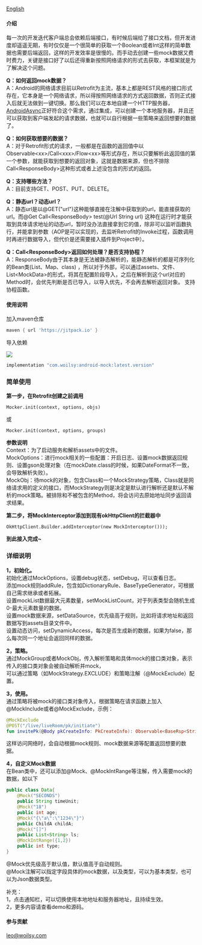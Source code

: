 
[English](https://github.com/woilsy/android-mock/blob/master/README_EN.md)

#### 介绍

每一次的开发迭代客户端总会依赖后端接口，有时候后端给了接口文档，但开发进度却遥遥无期，有时仅仅是一个很简单的获取一个Boolean或者Int这样的简单数据也需要后端返回，这样的开发效率是很慢的。而手动去创建一些mock数据又费时费力，关键是接口好了以后还得重新按照网络请求的形式去获取，本框架就是为了解决这个问题。

**Q：如何返回mock数据？**  
A：Android的网络请求目前以Retrofit为主流，基本上都是REST风格的接口形式存在，它本身是一个网络请求，所以得按照网络请求的方式返回数据，否则正式接入后就无法做到一键切换。那么我们可以在本地自建一个HTTP服务器，[AndroidAsync](https://github.com/koush/AndroidAsync)正好符合这个需求，通过集成，可以创建一个本地服务器，并且还可以获取到客户端发起的请求数据，也就可以自行根据一些策略来返回想要的数据了。

**Q：如何获取想要的数据？**  
A：对于Retrofit形式的请求，一般都是在函数的返回值中以Observable\<xx\>/Call\<xxx\>/Flow\<xx\>等形式存在，所以只要解析此返回值的第一个参数，就能获取到想要的返回对象，这就是数据来源，但也不排除Call\<ResponseBody\>这种形式或者上述没包含的形式的返回。

**Q：支持哪些方法？**  
A：目前支持GET、POST、PUT、DELETE。

**Q：静态url？动态url？**  
A：静态url是以@GET("url")这种能够直接在注解中获取到的url，能直接获取的url。而@Get Call\<ResponseBody\> test(@Url String url)
这种在运行时才能获取到具体请求地址的动态url，暂时没办法直接拿到它的值，除非可以监听函数执行，并能拿到参数（AOP是可以实现的，去监听Retrofit的Invoke过程，函数调用时再进行数据导入，但代价是还需要接入插件到Project中）。

**Q：Call\<ResponseBody\>返回如何处理？是否支持协程？**  
A：ResponseBody由于其本身是无法被静态解析的，能静态解析的都是可序列化的Bean类(List、Map、class)
，所以对于外部，可以通过assets、文件、List\<MockData\>的形式，将其在配置阶段导入，之后在解析到这个url对应的Method时，会优先判断是否已导入，以导入优先，不会再去解析返回对象。
支持协程函数。

#### 使用说明

加入maven仓库

```groovy
maven { url 'https://jitpack.io' }
```

导入依赖

[![](https://jitpack.io/v/com.woilsy/android-mock.svg)](https://jitpack.io/#com.woilsy/android-mock)
```groovy
implementation "com.woilsy:android-mock:latest.version"
```

### 简单使用

**第一步，在Retrofit创建之前调用**

```
Mocker.init(context, options, objs)
```
或
```
Mocker.init(context, options, groups)
```

**参数说明**   
Context：为了启动服务和解析assets中的文件。  
MockOptions：进行mock相关的一些配置：开启日志、设置mock数据返回规则、设置gson处理对象（在mockDate.class的时候，如果DateFormat不一致，会导致解析失败）。  
MockObj：待mock的对象，包含Class和一个MockStrategy策略，Class就是网络请求用的定义的接口，而MockStrategy则是决定是默认进行解析还是默认不解析的mock策略。被排除和不被包含的Method，将会访问去原始地址同步返回请求结果。

**第二步，将MockInterceptor添加到现有okHttpClient的拦截器中**

```
OkHttpClient.Builder.addInterceptor(new MockInterceptor()));
```

**到此接入完成~**

### 详细说明
**1，初始化。**  
初始化通过MockOptions，设置debug状态，setDebug，可以查看日志。  
添加mock规则addRule，包含如DictionaryRule、BaseTypeGenerator，可根据自己需求继承或者拓展。  
设置mockList数据最大元素数量，setMockListCount，对于列表类型会随机生成0-最大元素数量的数据。  
设置mock数据来源，setDataSource，优先级高于规则，比如将请求地址和返回数据写到assets目录文件中。  
设置动态访问，setDynamicAccess，每次是否生成新的数据，如果为false，那么每次同一个地址会返回同样的数据。

**2，策略。**  
通过MockGroup或者MockObj，传入解析策略和具体mock的接口类对象，表示传入的接口类对象会被自动解析并mock，  
可以通过策略（如MockStrategy.EXCLUDE）和策略注解（@MockExclude）配置。

**3，使用。**  
通过策略将被mock的接口类对象传入，根据策略在请求函数上加入@MockInclude或者@MockExclude，示例：

```kotlin
@MockExclude  
@POST("/live/liveRoom/pk/initiate")  
fun invitePk(@Body pkCreateInfo: PkCreateInfo): Observable<BaseRsp<String>>  
```

这样访问网络时，会自动根据mock规则、mock数据来源等配置返回想要的数据。

**4，自定义Mock数据**  
在Bean类中，还可以添加@Mock、@MockIntRange等注解，传入需要mock的数据，如以下
```java
public class Data{
    @Mock("SECONDS")
    public String timeUnit;
    @Mock("18")
    public int age;
    @Mock("{\"a\":\"1234\"}")
    public ChildA childA;
    @Mock("[]")
    public List<String> ls;
    @MockIntRange({1,2})
    public int type;   
}
```
@Mock优先级高于默认值，默认值高于自动规则。  
@Mock注解可以指定字段具体的mock数据，以及类型，可以为基本类型，也可以为Json数据类型。

补充：  
1，点击通知栏，可以切换使用本地地址和服务器地址，且持续生效。  
2，更多内容请查看demo和源码。

#### 参与贡献

leo@woilsy.com